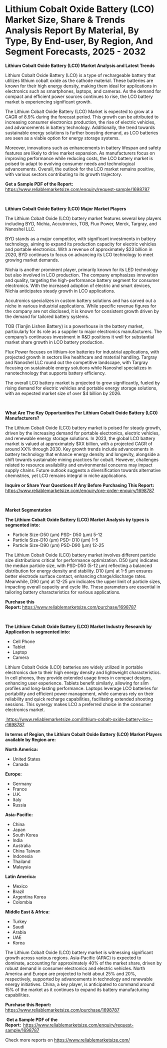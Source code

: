 <p><h1>Lithium Cobalt Oxide Battery (LCO) Market Size, Share & Trends Analysis Report By Material, By Type, By End-user, By Region, And Segment Forecasts, 2025 - 2032</h1></p><p><strong>Lithium Cobalt Oxide Battery (LCO) Market Analysis and Latest Trends</strong></p>
<p><p>Lithium Cobalt Oxide Battery (LCO) is a type of rechargeable battery that utilizes lithium cobalt oxide as the cathode material. These batteries are known for their high energy density, making them ideal for applications in electronics such as smartphones, laptops, and cameras. As the demand for compact and efficient power sources continues to rise, the LCO battery market is experiencing significant growth.</p><p>The Lithium Cobalt Oxide Battery (LCO) Market is expected to grow at a CAGR of 8.9% during the forecast period. This growth can be attributed to increasing consumer electronics production, the rise of electric vehicles, and advancements in battery technology. Additionally, the trend towards sustainable energy solutions is further boosting demand, as LCO batteries are seen as a viable option for energy storage systems.</p><p>Moreover, innovations such as enhancements in battery lifespan and safety features are likely to drive market expansion. As manufacturers focus on improving performance while reducing costs, the LCO battery market is poised to adapt to evolving consumer needs and technological advancements. Overall, the outlook for the LCO market remains positive, with various sectors contributing to its growth trajectory.</p></p>
<p><strong>Get a Sample PDF of the Report:&nbsp;</strong> <a href="https://www.reliablemarketsize.com/enquiry/request-sample/1698787?utm_campaign=2444&utm_medium=2&utm_source=Github&utm_content=ia&utm_term=27032025&utm_id=lithium-cobalt-oxide-battery-lco">https://www.reliablemarketsize.com/enquiry/request-sample/1698787</a></p>
<p>&nbsp;</p>
<p><strong>Lithium Cobalt Oxide Battery (LCO) Major Market Players</strong></p>
<p><p>The Lithium Cobalt Oxide (LCO) battery market features several key players including BYD, Nichia, Accutronics, TOB, Flux Power, Merck, Targray, and Nanoshel LLC. </p><p>BYD stands as a major competitor, with significant investments in battery technology, aiming to expand its production capacity for electric vehicles and portable electronics. With a revenue of approximately $23 billion in 2020, BYD continues to focus on advancing its LCO technology to meet growing market demands.</p><p>Nichia is another prominent player, primarily known for its LED technology but also involved in LCO production. The company emphasizes innovation and quality, targeting the high-performance battery segment for consumer electronics. With the increased adoption of electric and smart devices, Nichia anticipates steady growth in LCO applications.</p><p>Accutronics specializes in custom battery solutions and has carved out a niche in various industrial applications. While specific revenue figures for the company are not disclosed, it is known for consistent growth driven by the demand for tailored battery systems.</p><p>TOB (Tianjin Lishen Battery) is a powerhouse in the battery market, particularly for its role as a supplier to major electronics manufacturers. The company’s continuous investment in R&D positions it well for substantial market share growth in LCO battery production.</p><p>Flux Power focuses on lithium-ion batteries for industrial applications, with projected growth in sectors like healthcare and material handling. Targray and Nanoshel LLC round out the competitive landscape, with Targray focusing on sustainable energy solutions while Nanoshel specializes in nanotechnology that supports battery efficiency.</p><p>The overall LCO battery market is projected to grow significantly, fueled by rising demand for electric vehicles and portable energy storage solutions, with an expected market size of over $4 billion by 2026.</p></p>
<p>&nbsp;</p>
<p><strong>What Are The Key Opportunities For Lithium Cobalt Oxide Battery (LCO) Manufacturers?</strong></p>
<p><p>The Lithium Cobalt Oxide (LCO) battery market is poised for steady growth, driven by the increasing demand for portable electronics, electric vehicles, and renewable energy storage solutions. In 2023, the global LCO battery market is valued at approximately $XX billion, with a projected CAGR of around XX% through 2030. Key growth trends include advancements in battery technology that enhance energy density and longevity, alongside a shift towards sustainable mining practices for cobalt. However, challenges related to resource availability and environmental concerns may impact supply chains. Future outlook suggests a diversification towards alternative chemistries, yet LCO remains integral in niche applications.</p></p>
<p><strong>Inquire or Share Your Questions If Any Before Purchasing This Report:</strong> <a href="https://www.reliablemarketsize.com/enquiry/pre-order-enquiry/1698787?utm_campaign=2444&utm_medium=2&utm_source=Github&utm_content=ia&utm_term=27032025&utm_id=lithium-cobalt-oxide-battery-lco">https://www.reliablemarketsize.com/enquiry/pre-order-enquiry/1698787</a></p>
<p>&nbsp;</p>
<p><strong>Market Segmentation</strong></p>
<p><strong>The Lithium Cobalt Oxide Battery (LCO) Market Analysis by types is segmented into:</strong></p>
<p><ul><li>Particle Size-D50 (μm) PSD- D50 (μm) 5-12</li><li>Particle Size-D10 (μm) PSD- D10 (μm) 1-5</li><li>Particle Size-D90 (μm) PSD-D90 (μm) 12-25</li></ul></p>
<p><p>The Lithium Cobalt Oxide (LCO) battery market involves different particle size distributions critical for performance optimization. D50 (μm) indicates the median particle size, with PSD-D50 (5-12 μm) reflecting a balanced distribution for energy density and stability. D10 (μm) at 1-5 μm ensures better electrode surface contact, enhancing charge/discharge rates. Meanwhile, D90 (μm) at 12-25 μm indicates the upper limit of particle sizes, impacting overall capacity and cycle life. These parameters are essential in tailoring battery characteristics for various applications.</p></p>
<p><strong>Purchase this Report:&nbsp;</strong><a href="https://www.reliablemarketsize.com/purchase/1698787?utm_campaign=2444&utm_medium=2&utm_source=Github&utm_content=ia&utm_term=27032025&utm_id=lithium-cobalt-oxide-battery-lco">https://www.reliablemarketsize.com/purchase/1698787</a></p>
<p>&nbsp;</p>
<p><strong>The Lithium Cobalt Oxide Battery (LCO) Market Industry Research by Application is segmented into:</strong></p>
<p><ul><li>Cell Phone</li><li>Tablet</li><li>Laptop</li><li>Camera</li></ul></p>
<p><p>Lithium Cobalt Oxide (LCO) batteries are widely utilized in portable electronics due to their high energy density and lightweight characteristics. In cell phones, they provide extended usage times in compact designs, enhancing user experience. Tablets benefit similarly, allowing for slim profiles and long-lasting performance. Laptops leverage LCO batteries for portability and efficient power management, while cameras rely on their reliability and quick recharge capabilities, facilitating extended shooting sessions. This synergy makes LCO a preferred choice in the consumer electronics market.</p></p>
<p><a href="https://www.reliablemarketsize.com/lithium-cobalt-oxide-battery-lco--r1698787?utm_campaign=2444&utm_medium=2&utm_source=Github&utm_content=ia&utm_term=27032025&utm_id=lithium-cobalt-oxide-battery-lco">&nbsp;https://www.reliablemarketsize.com/lithium-cobalt-oxide-battery-lco--r1698787</a></p>
<p><strong>In terms of Region, the Lithium Cobalt Oxide Battery (LCO) Market Players available by Region are:</strong></p>
<p>
    <p> <strong> North America: </strong>
        <ul>
            <li>United States</li>
            <li>Canada</li>
        </ul>
        </p> 
    <p> <strong> Europe: </strong>
        <ul>
            <li>Germany</li>
            <li>France</li>
            <li>U.K.</li>
            <li>Italy</li>
            <li>Russia</li>
        </ul>
        </p> 
    <p> <strong> Asia-Pacific: </strong>
        <ul>
            <li>China</li>
            <li>Japan</li>
            <li>South Korea</li>
            <li>India</li>
            <li>Australia</li>
            <li>China Taiwan</li>
            <li>Indonesia</li>
            <li>Thailand</li>
            <li>Malaysia</li>
        </ul>
        </p> 
    <p> <strong> Latin America: </strong>
        <ul>
            <li>Mexico</li>
            <li>Brazil</li>
            <li>Argentina Korea</li>
            <li>Colombia</li>
        </ul>
        </p> 
    <p> <strong> Middle East & Africa: </strong>
        <ul>
            <li>Turkey</li>
            <li>Saudi</li>
            <li>Arabia</li>
            <li>UAE</li>
            <li>Korea</li>
        </ul>
    </p>
    </p>
<p><p>The Lithium Cobalt Oxide (LCO) battery market is witnessing significant growth across various regions. Asia-Pacific (APAC) is expected to dominate, accounting for approximately 40% of the market share, driven by robust demand in consumer electronics and electric vehicles. North America and Europe are projected to hold about 25% and 20%, respectively, supported by advancements in technology and renewable energy initiatives. China, a key player, is anticipated to command around 15% of the market as it continues to expand its battery manufacturing capabilities.</p></p>
<p><strong>Purchase this Report: </strong><a href="https://www.reliablemarketsize.com/purchase/1698787?utm_campaign=2444&utm_medium=2&utm_source=Github&utm_content=ia&utm_term=27032025&utm_id=lithium-cobalt-oxide-battery-lco">https://www.reliablemarketsize.com/purchase/1698787</a></p>
<p>&nbsp;<strong>Get a Sample PDF of the Report:&nbsp;&nbsp;</strong><a href="https://www.reliablemarketsize.com/enquiry/request-sample/1698787?utm_campaign=2444&utm_medium=2&utm_source=Github&utm_content=ia&utm_term=27032025&utm_id=lithium-cobalt-oxide-battery-lco">https://www.reliablemarketsize.com/enquiry/request-sample/1698787</a></p>
<p><strong></strong></p>
<p>Check more reports on <a href="https://www.reliablemarketsize.com/?utm_campaign=2444&utm_medium=2&utm_source=Github&utm_content=ia&utm_term=27032025&utm_id=lithium-cobalt-oxide-battery-lco">https://www.reliablemarketsize.com/</a></p>